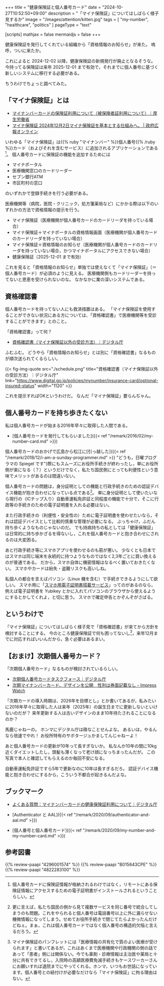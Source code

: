 +++
title = "健康保険証と個人番号カード"
date =  "2024-10-27T10:52:50+09:00"
description = "「マイナ保険証」についてはしばらく様子見するか"
image = "/images/attention/kitten.jpg"
tags = [ "my-number", "healthcare", "politics" ]
pageType = "text"

[scripts]
  mathjax = false
  mermaidjs = false
+++

健康保険証を発行してくれている組織から「資格情報のお知らせ」が来た。
嗚呼，ついに来たか。

これによると 2024-12-02 以降，健康保険証の新規発行が廃止となるそうな。
今持ってる保険証は来年 2025-12-01 まで有効で，それまでに個人番号に基づく新しいシステムに移行する必要がある。

ちうわけでちょっと調べてみた。

## 「マイナ保険証」とは

- [マイナンバーカードの保険証利用について（被保険者証利用について）｜厚生労働省](https://www.mhlw.go.jp/stf/newpage_08277.html)
- [マイナ保険証 2024年12月2日マイナ保険証を基本とする仕組みへ。 | 政府広報オンライン](https://www.gov-online.go.jp/article/202407/entry-6238.html)

いわゆる「マイナ保険証」は{{% ruby "マイナンバー" %}}個人番号{{% /ruby %}}カード（およびそれを含むサービス）に追加されるアプリケーションである[^h1]。
個人番号カードに保険証の機能を追加するためには

[^h1]: 個人番号カードに保険証情報が格納されるわけではなく，リモートにある保険証情報にアクセスするための電子証明書がインストールされるということらしい。

- マイナポータル
- 医療機関窓口のカードリーダー
- セブン銀行ATM
- 市区町村の窓口

のいずれかで登録手続きを行う必要がある。

医療機関等（病院，医院・クリニック，処方箋薬局など）にかかる際は以下のいずれかの方法で資格情報の提示を行う。

- マイナ保険証（医療機関が個人番号カードのカードリーダを持っている場合）
- マイナ保険証＋マイナポータルの資格情報画面（医療機関が個人番号カードのカードリーダを持っていない場合）
- マイナ保険証＋資格情報のお知らせ（医療機関が個人番号カードのカードリーダを持っていない場合，かつマイナポータルにアクセスできない場合）
- 健康保険証（2025-12-01 まで有効）

これを見ると「資格情報のお知らせ」単独では使えなくて「マイナ保険証」（＝個人番号カード）が必須のように見える。
医療機関側もカードリーダーを持ってないと恩恵を受けられないのな。
なかなかに業の深いシステムである。

## 資格確認書

個人番号カードを持ってない人にも救済措置はある。
「マイナ保険証を使用することができない状況にある方については、「資格確認書」で医療機関等を受診することができます」とのこと。

「資格確認書」って何？

- [資格確認書（マイナ保険証以外の受診方法）｜デジタル庁](https://www.digital.go.jp/policies/mynumber/insurance-card/optional-insured-status)

ふむふむ。
どうやら「資格情報のお知らせ」とは別に「資格確認書」なるものが順次送られてくるらしい。

{{< fig-img-quote src="./schedule.png" title="資格確認書（マイナ保険証以外の受診方法）｜デジタル庁" link="https://www.digital.go.jp/policies/mynumber/insurance-card/optional-insured-status" width="1120" >}}

これを提示すればOKというわけだ。
なんだ「マイナ保険証」要らんぢゃん。

## 個人番号カードを持ち歩きたくない

私は個人番号カードが始まる2016年早々に取得した人間である。

- [個人番号カードを発行してもらいました]({{< ref "/remark/2016/02/my-number-card.md" >}})

個人番号カードのおかげで広島から松江に[引っ越した]({{< ref "/remark/2018/12/i-am-a-sunday-programmer.md" >}} "どうも，日曜プログラマの Spiegel です")際にもスムーズにお役所手続きが終わったし，単にお役所側が楽になる（？）というだけでなく，私たち国民側にとっても利便性という意味でメリットがあるのは間違いない。

個人番号カードの問題は，身分証明としての機能と行政手続きのための認証デバイス機能が抱き合わせになっている点である[^m2]。
単に身分証明として使いたいなら現行の（ICチップ入り）自動車運転免許証と同程度の機能で十分で，そこに行政等の手続きのための電子証明書を入れる必要はない。

[^m2]: 更に言えば，私たち国民の側から見て複数サービスを同じ番号で統合してしまうのも問題。これをやられると個人番号は電話番号以上に外に漏らせない機微情報になってしまう。せめてお役所手続きで閉じてたらよかったんだけどねぇ。まぁ，これは個人番号カードではなく個人番号の構造的欠陥と言えるだろう。

また行政手続きの（利便性・安全性の）ために電子証明書を使わせたいなら，それは認証デバイスとして比較的慎重な管理が必要になる。
ぶっちゃけ，ふだん持ち歩くようなものじゃないのだ。
でも持病持ちの私としては「健康保険証」は日常的に持ち歩かざるを得ないし，これを個人番号カードと抱き合わせにされるのは大変困る。

あと行政手続き等にスマホアプリを使わせるのも筋が悪い。
少なくとも日本ではスマホは同じ端末を永続的に持つようなものではなく2,3年ごとに買い換えるのが普通である。
だから，スマホ自体に機密情報はなるべく置いておきたくない。
スマホやカードは紛失・盗難リスクも高いしね。

私個人の都合を言えばパソコン（Linux 機を含む）で手続きできるようにして欲しい。
スマホ用に「[スマホ用電子証明書搭載サービス](https://www.digital.go.jp/policies/mynumber/smartphone-certification "スマホ用電子証明書搭載サービス｜デジタル庁")」ってのがあるのなら，例えば電子証明書を Yubikey とかに入れてパソコンのブラウザから使えるようにするとかしてくれよ，と切に思う。
スマホで確定申告とかぞんぞがさばる。

## というわけで

「マイナ保険証」についてはしばらく様子見で「資格確認書」が来てから方針を検討することにする。
今のところ健康保険証で何も困ってないし[^m1]，来年12月までに対応すればいいんだから，急ぐ必要はあるまい。

[^m1]: マイナ保険証のパンフレットには「医療情報の共有化で質のよい医療が受けられます」と書いてあるが，これはあくまで医療機関や行政機関の側の話であって「患者」側には関係ない。今でも薬剤・診療情報は主治医や薬局と十分に共有できてるし，入院時の高額医療費免減手続きもケースワーカーさんにお願いすれば退院までにやってくれる。ホンマ，いつもお世話になっています。個人番号との紐付けが必要なだけなら「マイナ保険証」に拘る理由はない。

## 【おまけ】次期個人番号カード？

「次期個人番号カード」なるものが検討されているらしい。

- [次期個人番号カードタスクフォース｜デジタル庁](https://www.digital.go.jp/councils/mynumber-card-renewal)
- [次期マイナンバーカード、デザインを公開　性別は券面記載なし - Impress Watch](https://www.watch.impress.co.jp/docs/news/1577363.html)

「次期カードの導入時期は、2026年を目標とし」とか書いてあるが，私みたいに2016年早々に取得した人は来年（2025年）の誕生日までに更新しないといけないのだが？ 来年更新する人は古いデザインのまま10年待たされることになるのか？

馬鹿じゃねーの。
ホンマにデジタル庁は碌なことせんよな。
あるいは，やるんなら倍速でやれ！ お役所特有のサボタージュかましてんじゃねーよ！

あと個人番号カードの更新が10年って長すぎないか。
私なんか10年の間に10kg近くダイエットしたし，頭髪も薄くなって老け顔になっちまったんだが。
この写真で本人と確認してもらえるのか毎回不安になる。

自動車運転免許証ですら5年で更新なのに10年は長すぎるだろ。
認証デバイス機能と抱き合わせにするから，こういう不都合が起きるんだよな。

## ブックマーク

- [よくある質問：マイナンバーカードの健康保険証利用について｜デジタル庁](https://www.digital.go.jp/policies/mynumber/faq-insurance-card)

- [Authenticator と AAL]({{< ref "/remark/2020/09/authenticator-and-aal.md" >}})
- [個人番号と個人番号カード]({{< ref "/remark/2020/09/my-number-and-my-number-card.md" >}})

## 参考図書

{{% review-paapi "4296001574" %}} <!-- ハッキング思考 -->
{{% review-paapi "B015643CPE" %}} <!-- 暗号技術入門 第3版 -->
{{% review-paapi "4822283100" %}} <!-- セキュリティはなぜやぶられたのか -->
